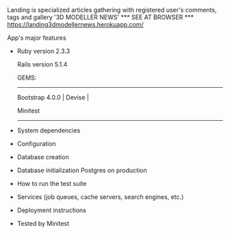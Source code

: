 Landing is specialized articles gathering with registered user's comments, tags and gallery
'3D MODELLER NEWS'
*** SEE AT BROWSER ***
https://landing3dmodellernews.herokuapp.com/

App's major features

* Ruby version 2.3.3

  Rails version 5.1.4

  GEMS: 
  ______________________

  Bootstrap 4.0.0 |
  Devise |

  Minitest
  ______________________
  

* System dependencies

* Configuration

* Database creation

* Database initialization
Postgres on production

* How to run the test suite

* Services (job queues, cache servers, search engines, etc.)

* Deployment instructions

* Tested by Minitest
